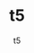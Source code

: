 ---
  audience: "community_college"
  author: "t5"
  description: "t5"
  difficulty: "intermediate"
  date_posted: "2020-06-05"
  osm_username: "t5"
  filename: "1591412688727-hydro.pdf"
  group: ""
  layout: "project"
  preparation_time: "one_hour"
  project_time: "one_hour"
  tags: 
    - "Cities and Urban Land Use"
  thumbnail: "1591412681548-boat_shoes.jpg"
  title: "t5"
  type: "desktop"
  url: "2020-06-05-51103"

---